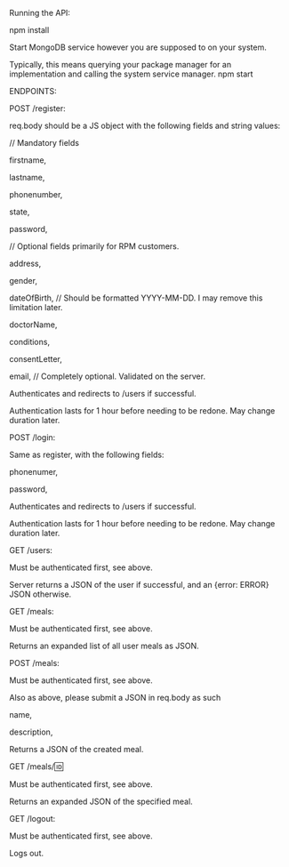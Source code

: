 Running the API:

npm install

Start MongoDB service however you are supposed to on your system.

Typically, this means querying your package manager for an implementation and calling the system service manager.
npm start



ENDPOINTS:



POST /register:

req.body should be a JS object with the following fields and string values:

  // Mandatory fields
  
  firstname,
  
  lastname,
  
  phonenumber,
  
  state,
  
  password,

  // Optional fields primarily for RPM customers.
  
  address,
  
  gender,
  
  dateOfBirth, // Should be formatted YYYY-MM-DD. I may remove this limitation later.
  
  doctorName,
  
  conditions,
  
  consentLetter,

  email, // Completely optional. Validated on the server.

Authenticates and redirects to /users if successful.

Authentication lasts for 1 hour before needing to be redone. May change duration later.



POST /login:

Same as register, with the following fields:

  phonenumer,
  
  password,

Authenticates and redirects to /users if successful.

Authentication lasts for 1 hour before needing to be redone. May change duration later.



GET /users:

Must be authenticated first, see above.

Server returns a JSON of the user if successful, and an {error: ERROR} JSON otherwise.



GET /meals:

Must be authenticated first, see above.

Returns an expanded list of all user meals as JSON.



POST /meals:

Must be authenticated first, see above.

Also as above, please submit a JSON in req.body as such

  name,
  
  description,

Returns a JSON of the created meal.



GET /meals/:id:

Must be authenticated first, see above.

Returns an expanded JSON of the specified meal.



GET /logout:

Must be authenticated first, see above.

Logs out.
